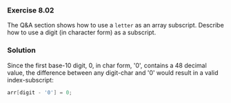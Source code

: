 ### Exercise 8.02
The Q&A section shows how to use a `letter` as an array subscript. Describe how to use a digit (in character form) as a subscript.

### Solution
Since the first base-10 digit, 0, in char form, '0', contains a 48 decimal value, the difference between any digit-char and '0' would result in a valid index-subscript:
```c
arr[digit - '0'] = 0;
```
